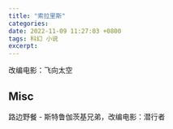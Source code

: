 ```yaml
---
title: "索拉里斯"
categories: 
date: 2022-11-09 11:27:03 +0800
tags: 科幻 小说
excerpt: 
---
```



改编电影：飞向太空



## Misc

路边野餐 - 斯特鲁伽茨基兄弟，改编电影：潜行者



